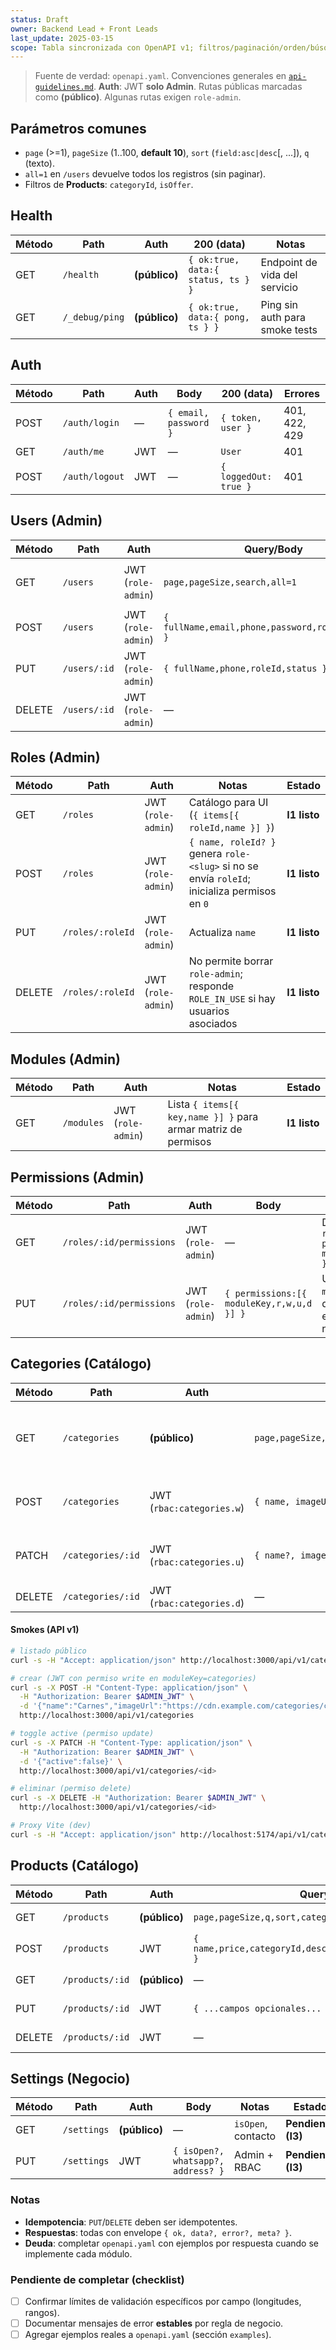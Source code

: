 ```yaml
---
status: Draft
owner: Backend Lead + Front Leads
last_update: 2025-03-15
scope: Tabla sincronizada con OpenAPI v1; filtros/paginación/orden/búsqueda consolidados; “Pendiente” donde falte implementar.
---
```


> Fuente de verdad: `openapi.yaml`. Convenciones generales en [`api-guidelines.md`](./api-guidelines.md).
> **Auth**: JWT **solo Admin**. Rutas públicas marcadas como **(público)**. Algunas rutas exigen `role-admin`.

## Parámetros comunes
- `page` (>=1), `pageSize` (1..100, **default 10**), `sort` (`field:asc|desc`[, ...]), `q` (texto).
- `all=1` en `/users` devuelve todos los registros (sin paginar).
- Filtros de **Products**: `categoryId`, `isOffer`.


## Health
| Método | Path | Auth | 200 (data) | Notas |
|---|---|---|---|---|
| GET | `/health` | **(público)** | `{ ok:true, data:{ status, ts } }` | Endpoint de vida del servicio |
| GET | `/_debug/ping` | **(público)** | `{ ok:true, data:{ pong, ts } }` | Ping sin auth para smoke tests |

## Auth
| Método | Path | Auth | Body | 200 (data) | Errores |
|---|---|---|---|---|---|
| POST | `/auth/login` | — | `{ email, password }` | `{ token, user }` | 401, 422, 429 |
| GET | `/auth/me` | JWT | — | `User` | 401 |
| POST | `/auth/logout` | JWT | — | `{ loggedOut: true }` | 401 |

## Users (Admin)
| Método | Path | Auth | Query/Body | Notas | Estado |
|---|---|---|---|---|---|
| GET | `/users` | JWT (`role-admin`) | `page,pageSize,search,all=1` | `all=1` devuelve todo sin paginar; orden `fullName ASC`, envelope `{ items[{ id,fullName,email,phone,roleId,status }], meta{ page,pageSize,total } }` | **I2 listo** |
| POST | `/users` | JWT (`role-admin`) | `{ fullName,email,phone,password,roleId,status }` | Alta de usuario; valida teléfono (`^[0-9()+\s-]{7,20}$`) y evita duplicados de email | **I2 listo** |
| PUT | `/users/:id` | JWT (`role-admin`) | `{ fullName,phone,roleId,status }` | Actualiza datos (sin cambiar email/password); valida teléfono y existencia de rol | **I2 listo** |
| DELETE | `/users/:id` | JWT (`role-admin`) | — | Borrado duro; bloquea auto-eliminación (`SELF_DELETE_FORBIDDEN`) y último admin (`LAST_ADMIN_FORBIDDEN`) | **I2 listo** |

## Roles (Admin)
| Método | Path | Auth | Notas | Estado |
|---|---|---|---|---|
| GET | `/roles` | JWT (`role-admin`) | Catálogo para UI (`{ items[{ roleId,name }] }`) | **I1 listo** |
| POST | `/roles` | JWT (`role-admin`) | `{ name, roleId? }` genera `role-<slug>` si no se envía `roleId`; inicializa permisos en `0` | **I1 listo** |
| PUT | `/roles/:roleId` | JWT (`role-admin`) | Actualiza `name` | **I1 listo** |
| DELETE | `/roles/:roleId` | JWT (`role-admin`) | No permite borrar `role-admin`; responde `ROLE_IN_USE` si hay usuarios asociados | **I1 listo** |

## Modules (Admin)
| Método | Path | Auth | Notas | Estado |
|---|---|---|---|---|
| GET | `/modules` | JWT (`role-admin`) | Lista `{ items[{ key,name }] }` para armar matriz de permisos | **I1 listo** |

## Permissions (Admin)
| Método | Path | Auth | Body | Notas | Estado |
|---|---|---|---|---|---|
| GET | `/roles/:id/permissions` | JWT (`role-admin`) | — | Devuelve `{ roleId, permissions[{ moduleKey,r,w,u,d }] }` | **I1 listo** |
| PUT | `/roles/:id/permissions` | JWT (`role-admin`) | `{ permissions:[{ moduleKey,r,w,u,d }] }` | Upsert por `moduleKey` dentro de transacción; entradas ausentes no se modifican | **I1 listo** |

## Categories (Catálogo)
| Método | Path | Auth | Query/Body | Notas | Estado |
|---|---|---|---|---|---|
| GET | `/categories` | **(público)** | `page,pageSize,search,all,orderBy?,orderDir?` | Devuelve solo `active=true`; envelope `{ items[{ id,name,imageUrl,active }], meta }`; `orderBy=name|createdAt` | **I2 listo** |
| POST | `/categories` | JWT (`rbac:categories.w`) | `{ name, imageUrl? }` | 201; nombre único (`CATEGORY_NAME_CONFLICT`), `imageUrl` absoluta opcional | **I2 listo** |
| PATCH | `/categories/:id` | JWT (`rbac:categories.u`) | `{ name?, imageUrl?, active? }` | Cambia nombre/imagen/estado; 404 `CATEGORY_NOT_FOUND`; valida duplicados | **I2 listo** |
| DELETE | `/categories/:id` | JWT (`rbac:categories.d`) | — | Borrado duro; responde `{ deleted: true }` | **I2 listo** |

#### Smokes (API v1)

```bash
# listado público
curl -s -H "Accept: application/json" http://localhost:3000/api/v1/categories

# crear (JWT con permiso write en moduleKey=categories)
curl -s -X POST -H "Content-Type: application/json" \
  -H "Authorization: Bearer $ADMIN_JWT" \
  -d '{"name":"Carnes","imageUrl":"https://cdn.example.com/categories/carnes.webp"}' \
  http://localhost:3000/api/v1/categories

# toggle active (permiso update)
curl -s -X PATCH -H "Content-Type: application/json" \
  -H "Authorization: Bearer $ADMIN_JWT" \
  -d '{"active":false}' \
  http://localhost:3000/api/v1/categories/<id>

# eliminar (permiso delete)
curl -s -X DELETE -H "Authorization: Bearer $ADMIN_JWT" \
  http://localhost:3000/api/v1/categories/<id>

# Proxy Vite (dev)
curl -s -H "Accept: application/json" http://localhost:5174/api/v1/categories
```

## Products (Catálogo)
| Método | Path | Auth | Query/Body | Notas | Estado |
|---|---|---|---|---|---|
| GET | `/products` | **(público)** | `page,pageSize,q,sort,categoryId,isOffer` | `discount 0–100` | **Pendiente (I2)** |
| POST | `/products` | JWT | `{ name,price,categoryId,description?,isOffer?,discount? }` | — | **Pendiente (I2)** |
| GET | `/products/:id` | **(público)** | — | — | **Pendiente (I2)** |
| PUT | `/products/:id` | JWT | `{ ...campos opcionales... }` | — | **Pendiente (I2)** |
| DELETE | `/products/:id` | JWT | — | Idempotente | **Pendiente (I2)** |

## Settings (Negocio)
| Método | Path | Auth | Body | Notas | Estado |
|---|---|---|---|---|---|
| GET | `/settings` | **(público)** | — | `isOpen`, contacto | **Pendiente (I3)** |
| PUT | `/settings` | JWT | `{ isOpen?, whatsapp?, address? }` | Admin + RBAC | **Pendiente (I3)** |

### Notas
- **Idempotencia**: `PUT`/`DELETE` deben ser idempotentes.  
- **Respuestas**: todas con envelope `{ ok, data?, error?, meta? }`.  
- **Deuda**: completar `openapi.yaml` con ejemplos por respuesta cuando se implemente cada módulo.

### Pendiente de completar (checklist)
- [ ] Confirmar límites de validación específicos por campo (longitudes, rangos).  
- [ ] Documentar mensajes de error **estables** por regla de negocio.  
- [ ] Agregar ejemplos reales a `openapi.yaml` (sección `examples`).  
